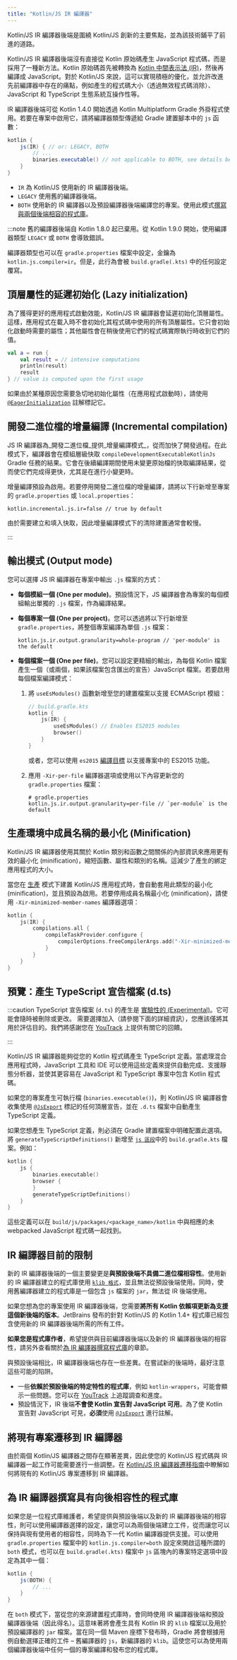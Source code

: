 ```yaml
---
title: "Kotlin/JS IR 編譯器"
---
```

Kotlin/JS IR 編譯器後端是圍繞 Kotlin/JS 創新的主要焦點，並為該技術鋪平了前進的道路。

Kotlin/JS IR 編譯器後端沒有直接從 Kotlin 原始碼產生 JavaScript 程式碼，而是採用了一種新方法。Kotlin 原始碼首先被轉換為 [Kotlin 中間表示法 (IR)](whatsnew14#unified-backends-and-extensibility)，然後再編譯成 JavaScript。對於 Kotlin/JS 來說，這可以實現積極的優化，並允許改進先前編譯器中存在的痛點，例如產生的程式碼大小（透過無效程式碼消除）、JavaScript 和 TypeScript 生態系統互操作性等。

IR 編譯器後端可從 Kotlin 1.4.0 開始透過 Kotlin Multiplatform Gradle 外掛程式使用。若要在專案中啟用它，請將編譯器類型傳遞給 Gradle 建置腳本中的 `js` 函數：

```groovy
kotlin {
    js(IR) { // or: LEGACY, BOTH
        // ...
        binaries.executable() // not applicable to BOTH, see details below
    }
}
```

* `IR` 為 Kotlin/JS 使用新的 IR 編譯器後端。
* `LEGACY` 使用舊的編譯器後端。
* `BOTH` 使用新的 IR 編譯器以及預設編譯器後端編譯您的專案。使用此模式[撰寫與兩個後端相容的程式庫](#authoring-libraries-for-the-ir-compiler-with-backwards-compatibility)。

:::note
舊的編譯器後端自 Kotlin 1.8.0 起已棄用。從 Kotlin 1.9.0 開始，使用編譯器類型 `LEGACY` 或 `BOTH` 會導致錯誤。

編譯器類型也可以在 `gradle.properties` 檔案中設定，金鑰為 `kotlin.js.compiler=ir`。但是，此行為會被 `build.gradle(.kts)` 中的任何設定覆寫。

## 頂層屬性的延遲初始化 (Lazy initialization)

為了獲得更好的應用程式啟動效能，Kotlin/JS IR 編譯器會延遲初始化頂層屬性。這樣，應用程式在載入時不會初始化其程式碼中使用的所有頂層屬性。它只會初始化啟動時需要的屬性；其他屬性會在稍後使用它們的程式碼實際執行時收到它們的值。

```kotlin
val a = run {
    val result = // intensive computations
    println(result)
    result
} // value is computed upon the first usage
```

如果由於某種原因您需要急切地初始化屬性（在應用程式啟動時），請使用 [`@EagerInitialization`](https://kotlinlang.org/api/latest/jvm/stdlib/kotlin.js/-eager-initialization/) 註解標記它。

## 開發二進位檔的增量編譯 (Incremental compilation)

JS IR 編譯器為_開發二進位檔_提供_增量編譯模式_，從而加快了開發過程。在此模式下，編譯器會在模組層級快取 `compileDevelopmentExecutableKotlinJs` Gradle 任務的結果。它會在後續編譯期間使用未變更原始檔的快取編譯結果，從而使它們完成得更快，尤其是在進行小變更時。

增量編譯預設為啟用。若要停用開發二進位檔的增量編譯，請將以下行新增至專案的 `gradle.properties` 或 `local.properties`：

```none
kotlin.incremental.js.ir=false // true by default
```

由於需要建立和填入快取，因此增量編譯模式下的清除建置通常會較慢。

:::

## 輸出模式 (Output mode)

您可以選擇 JS IR 編譯器在專案中輸出 `.js` 檔案的方式：

* **每個模組一個 (One per module)**。預設情況下，JS 編譯器會為專案的每個模組輸出單獨的 `.js` 檔案，作為編譯結果。
* **每個專案一個 (One per project)**。您可以透過將以下行新增至 `gradle.properties`，將整個專案編譯為單個 `.js` 檔案：

  ```none
  kotlin.js.ir.output.granularity=whole-program // 'per-module' is the default
  ```
  
* **每個檔案一個 (One per file)**。您可以設定更精細的輸出，為每個 Kotlin 檔案產生一個（或兩個，如果該檔案包含匯出的宣告）JavaScript 檔案。若要啟用每個檔案編譯模式：

  1. 將 `useEsModules()` 函數新增至您的建置檔案以支援 ECMAScript 模組：

     ```kotlin
     // build.gradle.kts
     kotlin {
         js(IR) {
             useEsModules() // Enables ES2015 modules
             browser()
         }
     }
     ```
  
     或者，您可以使用 `es2015` [編譯目標](js-project-setup#support-for-es2015-features)
     以支援專案中的 ES2015 功能。
  
  2. 應用 `-Xir-per-file` 編譯器選項或使用以下內容更新您的 `gradle.properties` 檔案：
  
     ```none
     # gradle.properties
     kotlin.js.ir.output.granularity=per-file // `per-module` is the default
     ```

## 生產環境中成員名稱的最小化 (Minification)

Kotlin/JS IR 編譯器使用其關於 Kotlin 類別和函數之間關係的內部資訊來應用更有效的最小化 (minification)，縮短函數、屬性和類別的名稱。這減少了產生的綁定應用程式的大小。

當您在 [生產](js-project-setup#building-executables) 模式下建置 Kotlin/JS 應用程式時，會自動套用此類型的最小化 (minification)，並且預設為啟用。若要停用成員名稱最小化 (minification)，請使用 `-Xir-minimized-member-names` 編譯器選項：

```kotlin
kotlin {
    js(IR) {
        compilations.all {
            compileTaskProvider.configure {
                compilerOptions.freeCompilerArgs.add("-Xir-minimized-member-names=false")
            }
        }
    }
}
```

## 預覽：產生 TypeScript 宣告檔案 (d.ts)

:::caution
TypeScript 宣告檔案 (`d.ts`) 的產生是 [實驗性的 (Experimental)](components-stability)。它可能會隨時被刪除或更改。
需要選擇加入（請參閱下面的詳細資訊），您應該僅將其用於評估目的。我們將感謝您在 [YouTrack](https://youtrack.jetbrains.com/issues?q=%23%7BKJS:%20d.ts%20generation%7D) 上提供有關它的回饋。

:::

Kotlin/JS IR 編譯器能夠從您的 Kotlin 程式碼產生 TypeScript 定義。當處理混合應用程式時，JavaScript 工具和 IDE 可以使用這些定義來提供自動完成、支援靜態分析器，並使其更容易在 JavaScript 和 TypeScript 專案中包含 Kotlin 程式碼。

如果您的專案產生可執行檔 (`binaries.executable()`)，則 Kotlin/JS IR 編譯器會收集使用 [`@JsExport`](js-to-kotlin-interop#jsexport-annotation) 標記的任何頂層宣告，並在 `.d.ts` 檔案中自動產生 TypeScript 定義。

如果您想產生 TypeScript 定義，則必須在 Gradle 建置檔案中明確配置此選項。將 `generateTypeScriptDefinitions()` 新增至 [`js 區段`](js-project-setup#execution-environments)中的 `build.gradle.kts` 檔案。例如：

```kotlin
kotlin {
    js {
        binaries.executable()
        browser {
        }
        generateTypeScriptDefinitions()
    }
}
```

這些定義可以在 `build/js/packages/<package_name>/kotlin` 中與相應的未 webpacked JavaScript 程式碼一起找到。

## IR 編譯器目前的限制

新的 IR 編譯器後端的一個主要變更是**與預設後端不具備二進位檔相容性**。使用新的 IR 編譯器建立的程式庫使用 [`klib 格式`](native-libraries#library-format)，並且無法從預設後端使用。同時，使用舊編譯器建立的程式庫是一個包含 `js` 檔案的 `jar`，無法從 IR 後端使用。

如果您想為您的專案使用 IR 編譯器後端，您需要**將所有 Kotlin 依賴項更新為支援這個新後端的版本**。JetBrains 發布的針對 Kotlin/JS 的 Kotlin 1.4+ 程式庫已經包含使用新的 IR 編譯器後端所需的所有工件。

**如果您是程式庫作者**，希望提供與目前編譯器後端以及新的 IR 編譯器後端的相容性，請另外查看關於[為 IR 編譯器撰寫程式庫](#authoring-libraries-for-the-ir-compiler-with-backwards-compatibility)的章節。

與預設後端相比，IR 編譯器後端也存在一些差異。在嘗試新的後端時，最好注意這些可能的陷阱。

* 一些**依賴於預設後端的特定特性的程式庫**，例如 `kotlin-wrappers`，可能會顯示一些問題。您可以在 [YouTrack](https://youtrack.jetbrains.com/issue/KT-40525) 上追蹤調查和進度。
* 預設情況下，IR 後端**不會使 Kotlin 宣告對 JavaScript 可用**。為了使 Kotlin 宣告對 JavaScript 可見，**必須**使用 [`@JsExport`](js-to-kotlin-interop#jsexport-annotation) 進行註解。

## 將現有專案遷移到 IR 編譯器

由於兩個 Kotlin/JS 編譯器之間存在顯著差異，因此使您的 Kotlin/JS 程式碼與 IR 編譯器一起工作可能需要進行一些調整。在 [Kotlin/JS IR 編譯器遷移指南](js-ir-migration)中瞭解如何將現有的 Kotlin/JS 專案遷移到 IR 編譯器。

## 為 IR 編譯器撰寫具有向後相容性的程式庫

如果您是一位程式庫維護者，希望提供與預設後端以及新的 IR 編譯器後端的相容性，則可以使用編譯器選擇的設定，讓您可以為兩個後端建立工件，從而讓您可以保持與現有使用者的相容性，同時為下一代 Kotlin 編譯器提供支援。可以使用 `gradle.properties` 檔案中的 `kotlin.js.compiler=both` 設定來開啟這種所謂的 `both` 模式，也可以在 `build.gradle(.kts)` 檔案中 `js` 區塊內的專案特定選項中設定為其中一個：

```groovy
kotlin {
    js(BOTH) {
        // ...
    }
}
```

在 `both` 模式下，當從您的來源建置程式庫時，會同時使用 IR 編譯器後端和預設編譯器後端（因此得名）。這意味著將會產生具有 Kotlin IR 的 `klib` 檔案以及用於預設編譯器的 `jar` 檔案。當在同一個 Maven 座標下發布時，Gradle 將會根據用例自動選擇正確的工件 – 舊編譯器的 `js`，新編譯器的 `klib`。這使您可以為使用兩個編譯器後端中任何一個的專案編譯和發布您的程式庫。